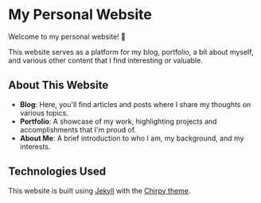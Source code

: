 # My Personal Website

Welcome to my personal website! 🎉

This website serves as a platform for my blog, portfolio, a bit about myself, and various other content that I find interesting or valuable. 

## About This Website

- **Blog**: Here, you'll find articles and posts where I share my thoughts on various topics.
- **Portfolio**: A showcase of my work, highlighting projects and accomplishments that I'm proud of.
- **About Me**: A brief introduction to who I am, my background, and my interests.

## Technologies Used

This website is built using [Jekyll](https://jekyllrb.com/) with the [Chirpy theme](https://github.com/cotes2020/jekyll-theme-chirpy).
